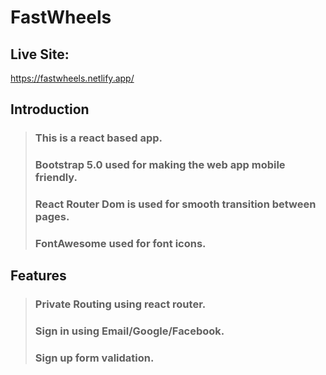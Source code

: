 # FastWheels 

## Live Site: 
https://fastwheels.netlify.app/

## Introduction
> ### This is a react based app.
> ### Bootstrap 5.0 used for making the web app mobile friendly.
> ### React Router Dom is used for smooth transition between pages.
> ### FontAwesome used for font icons.

## Features 
> ### Private Routing using react router.
> ### Sign in using Email/Google/Facebook.
> ### Sign up form validation.
